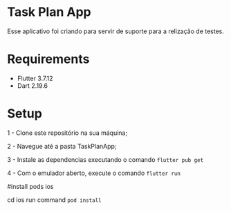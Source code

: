 # Task Plan App

Esse aplicativo foi criando para servir de suporte para a relização de testes.

# Requirements

- Flutter 3.7.12
- Dart  2.19.6

# Setup


1 -  Clone este repositório na sua máquina;

2 -  Navegue até a pasta TaskPlanApp;

3 - Instale as dependencias executando o comando `flutter pub get`

4 - Com o emulador aberto, execute o comando `flutter run`


#install pods ios

cd ios
run command `pod install`